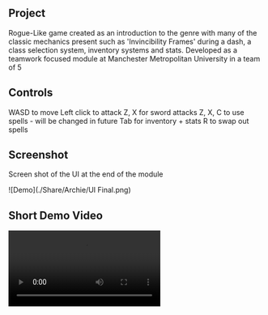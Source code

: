 ## Project
Rogue-Like game created as an introduction to the genre with many of the classic mechanics present
such as 'Invincibility Frames' during a dash, a class selection system, inventory systems and stats.
Developed as a teamwork focused module at Manchester Metropolitan University in a team of 5

## Controls
WASD to move
Left click to attack
Z, X for sword attacks
Z, X, C to use spells - will be changed in future
Tab for inventory + stats
R to swap out spells

## Screenshot
Screen shot of the UI at the end of the module

![Demo](./Share/Archie/UI Final.png)

## Short Demo Video
![Video](./Recordings/Run_Edited.mp4)
